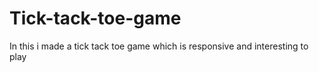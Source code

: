 # Tick-tack-toe-game
In this i made a tick tack toe game which is responsive and interesting to play
